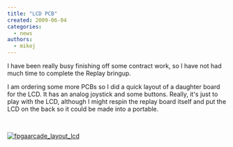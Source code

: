 ```yaml
---
title: "LCD PCB"
created: 2009-06-04
categories: 
  - news
authors: 
  - mikej
---
```


I have been really busy finishing off some contract work, so I have not had much time to complete the Replay bringup.

I am ordering some more PCBs so I did a quick layout of a daughter board for the LCD. It has an analog joystick and some buttons.  Really, it's just to play with the LCD, although I might respin the replay board itself and put the LCD on the back so it could be made into a portable.

 

[![fpgaarcade_layout_lcd](@assets/images/fpgaarcade_layout_lcd.gif)](http://fpgaarcade.com/wp4/wp-content/uploads/2015/06/fpgaarcade_layout_lcd.gif)

